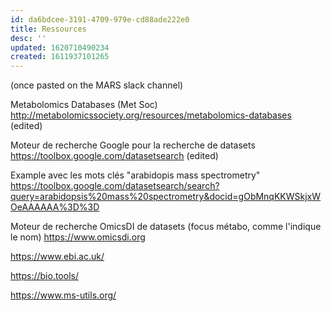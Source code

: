 ```yaml
---
id: da6bdcee-3191-4709-979e-cd88ade222e0
title: Ressources
desc: ''
updated: 1620710490234
created: 1611937101265
---
```


(once pasted on the MARS slack channel)

Metabolomics Databases (Met Soc) http://metabolomicssociety.org/resources/metabolomics-databases (edited) 

Moteur de recherche Google pour la recherche de datasets https://toolbox.google.com/datasetsearch (edited) 

Example avec les mots clés "arabidopis mass spectrometry" https://toolbox.google.com/datasetsearch/search?query=arabidopsis%20mass%20spectrometry&docid=gObMnqKKWSkjxWOeAAAAAA%3D%3D

Moteur de recherche OmicsDI de datasets (focus métabo, comme l'indique le nom) https://www.omicsdi.org

https://www.ebi.ac.uk/

https://bio.tools/

https://www.ms-utils.org/


